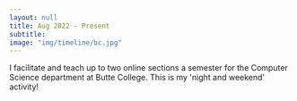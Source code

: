 ```yaml
---
layout: null
title: Aug 2022 - Present
subtitle:
image: "img/timeline/bc.jpg"
---
```

I facilitate and teach up to two online sections a semester for the Computer Science department at Butte College. This is my 'night and weekend' activity!